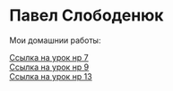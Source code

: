 # Павел Слободенюк
Мои домашнии работы:  


[Ссылка на урок нр 7](https://advertech.github.io/Lesson_12/Index.html "Ссылка на урок нр 7")  
[Ссылка на урок нр 9](https://advertech.github.io/Lesson_9/Index.html "Ссылка на урок нр 9")  
[Ссылка на урок нр 13](https://advertech.github.io/Lesson_13/Index.html "Ссылка на урок нр 13")    
